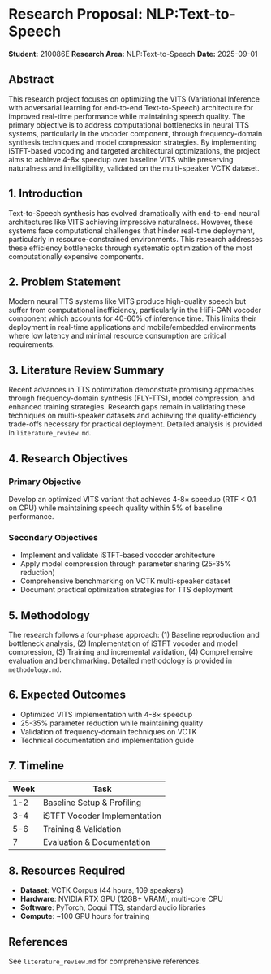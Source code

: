 # Research Proposal: NLP:Text-to-Speech

**Student:** 210086E
**Research Area:** NLP:Text-to-Speech
**Date:** 2025-09-01

## Abstract

This research project focuses on optimizing the VITS (Variational Inference with adversarial learning for end-to-end Text-to-Speech) architecture for improved real-time performance while maintaining speech quality. The primary objective is to address computational bottlenecks in neural TTS systems, particularly in the vocoder component, through frequency-domain synthesis techniques and model compression strategies. By implementing iSTFT-based vocoding and targeted architectural optimizations, the project aims to achieve 4-8× speedup over baseline VITS while preserving naturalness and intelligibility, validated on the multi-speaker VCTK dataset.

## 1. Introduction

Text-to-Speech synthesis has evolved dramatically with end-to-end neural architectures like VITS achieving impressive naturalness. However, these systems face computational challenges that hinder real-time deployment, particularly in resource-constrained environments. This research addresses these efficiency bottlenecks through systematic optimization of the most computationally expensive components.

## 2. Problem Statement

Modern neural TTS systems like VITS produce high-quality speech but suffer from computational inefficiency, particularly in the HiFi-GAN vocoder component which accounts for 40-60% of inference time. This limits their deployment in real-time applications and mobile/embedded environments where low latency and minimal resource consumption are critical requirements.

## 3. Literature Review Summary

Recent advances in TTS optimization demonstrate promising approaches through frequency-domain synthesis (FLY-TTS), model compression, and enhanced training strategies. Research gaps remain in validating these techniques on multi-speaker datasets and achieving the quality-efficiency trade-offs necessary for practical deployment. Detailed analysis is provided in `literature_review.md`.

## 4. Research Objectives

### Primary Objective
Develop an optimized VITS variant that achieves 4-8× speedup (RTF < 0.1 on CPU) while maintaining speech quality within 5% of baseline performance.

### Secondary Objectives
- Implement and validate iSTFT-based vocoder architecture
- Apply model compression through parameter sharing (25-35% reduction)
- Comprehensive benchmarking on VCTK multi-speaker dataset
- Document practical optimization strategies for TTS deployment

## 5. Methodology

The research follows a four-phase approach: (1) Baseline reproduction and bottleneck analysis, (2) Implementation of iSTFT vocoder and model compression, (3) Training and incremental validation, (4) Comprehensive evaluation and benchmarking. Detailed methodology is provided in `methodology.md`.

## 6. Expected Outcomes

- Optimized VITS implementation with 4-8× speedup
- 25-35% parameter reduction while maintaining quality
- Validation of frequency-domain techniques on VCTK
- Technical documentation and implementation guide

## 7. Timeline

| Week | Task |
|------|------|
| 1-2  | Baseline Setup & Profiling |
| 3-4  | iSTFT Vocoder Implementation |
| 5-6  | Training & Validation |
| 7    | Evaluation & Documentation |

## 8. Resources Required

- **Dataset**: VCTK Corpus (44 hours, 109 speakers)
- **Hardware**: NVIDIA RTX GPU (12GB+ VRAM), multi-core CPU
- **Software**: PyTorch, Coqui TTS, standard audio libraries
- **Compute**: ~100 GPU hours for training

## References

See `literature_review.md` for comprehensive references.